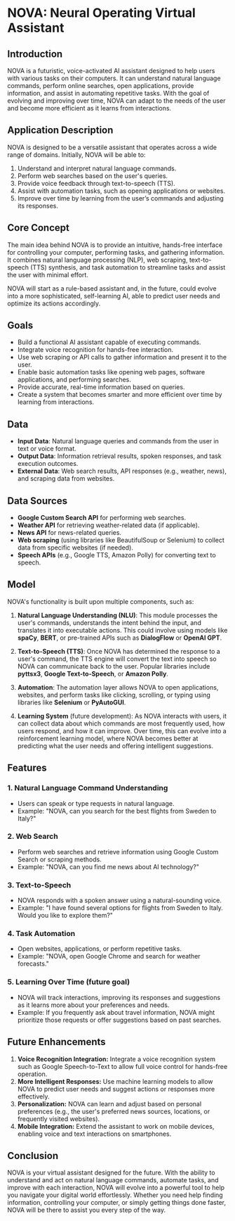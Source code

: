 # **NOVA: Neural Operating Virtual Assistant**

## **Introduction**
NOVA is a futuristic, voice-activated AI assistant designed to help users with various tasks on their computers. It can understand natural language commands, perform online searches, open applications, provide information, and assist in automating repetitive tasks. With the goal of evolving and improving over time, NOVA can adapt to the needs of the user and become more efficient as it learns from interactions.

## **Application Description**
NOVA is designed to be a versatile assistant that operates across a wide range of domains. Initially, NOVA will be able to:
1. Understand and interpret natural language commands.
2. Perform web searches based on the user's queries.
3. Provide voice feedback through text-to-speech (TTS).
4. Assist with automation tasks, such as opening applications or websites.
5. Improve over time by learning from the user’s commands and adjusting its responses.

## **Core Concept**
The main idea behind NOVA is to provide an intuitive, hands-free interface for controlling your computer, performing tasks, and gathering information. It combines natural language processing (NLP), web scraping, text-to-speech (TTS) synthesis, and task automation to streamline tasks and assist the user with minimal effort.

NOVA will start as a rule-based assistant and, in the future, could evolve into a more sophisticated, self-learning AI, able to predict user needs and optimize its actions accordingly.

## **Goals**
- Build a functional AI assistant capable of executing commands.
- Integrate voice recognition for hands-free interaction.
- Use web scraping or API calls to gather information and present it to the user.
- Enable basic automation tasks like opening web pages, software applications, and performing searches.
- Provide accurate, real-time information based on queries.
- Create a system that becomes smarter and more efficient over time by learning from interactions.

## **Data**
- **Input Data**: Natural language queries and commands from the user in text or voice format.
- **Output Data**: Information retrieval results, spoken responses, and task execution outcomes.
- **External Data**: Web search results, API responses (e.g., weather, news), and scraping data from websites.

## **Data Sources**
- **Google Custom Search API** for performing web searches.
- **Weather API** for retrieving weather-related data (if applicable).
- **News API** for news-related queries.
- **Web scraping** (using libraries like BeautifulSoup or Selenium) to collect data from specific websites (if needed).
- **Speech APIs** (e.g., Google TTS, Amazon Polly) for converting text to speech.
  
## **Model**
NOVA's functionality is built upon multiple components, such as:
1. **Natural Language Understanding (NLU)**: This module processes the user's commands, understands the intent behind the input, and translates it into executable actions. This could involve using models like **spaCy**, **BERT**, or pre-trained APIs such as **DialogFlow** or **OpenAI GPT**.
   
2. **Text-to-Speech (TTS)**: Once NOVA has determined the response to a user's command, the TTS engine will convert the text into speech so NOVA can communicate back to the user. Popular libraries include **pyttsx3**, **Google Text-to-Speech**, or **Amazon Polly**.
   
3. **Automation**: The automation layer allows NOVA to open applications, websites, and perform tasks like clicking, scrolling, or typing using libraries like **Selenium** or **PyAutoGUI**.
   
4. **Learning System** (future development): As NOVA interacts with users, it can collect data about which commands are most frequently used, how users respond, and how it can improve. Over time, this can evolve into a reinforcement learning model, where NOVA becomes better at predicting what the user needs and offering intelligent suggestions.

## **Features**
### 1. **Natural Language Command Understanding**
- Users can speak or type requests in natural language.
- Example: "NOVA, can you search for the best flights from Sweden to Italy?"

### 2. **Web Search**
- Perform web searches and retrieve information using Google Custom Search or scraping methods.
- Example: "NOVA, can you find me news about AI technology?"

### 3. **Text-to-Speech**
- NOVA responds with a spoken answer using a natural-sounding voice.
- Example: "I have found several options for flights from Sweden to Italy. Would you like to explore them?"

### 4. **Task Automation**
- Open websites, applications, or perform repetitive tasks.
- Example: "NOVA, open Google Chrome and search for weather forecasts."

### 5. **Learning Over Time** (future goal)
- NOVA will track interactions, improving its responses and suggestions as it learns more about your preferences and needs.
- Example: If you frequently ask about travel information, NOVA might prioritize those requests or offer suggestions based on past searches.

## **Future Enhancements**
1. **Voice Recognition Integration:** Integrate a voice recognition system such as Google Speech-to-Text to allow full voice control for hands-free operation.
2. **More Intelligent Responses:** Use machine learning models to allow NOVA to predict user needs and suggest actions or responses more effectively.
3. **Personalization:** NOVA can learn and adjust based on personal preferences (e.g., the user's preferred news sources, locations, or frequently visited websites).
4. **Mobile Integration:** Extend the assistant to work on mobile devices, enabling voice and text interactions on smartphones.

## **Conclusion**

NOVA is your virtual assistant designed for the future. With the ability to understand and act on natural language commands, automate tasks, 
and improve with each interaction, NOVA will evolve into a powerful tool to help you navigate your digital world effortlessly. 
Whether you need help finding information, controlling your computer, or simply getting things done faster, NOVA will be there to assist you every step of the way.
